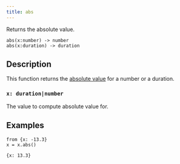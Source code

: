 ```yaml
---
title: abs
---
```


Returns the absolute value.

```tql
abs(x:number) -> number
abs(x:duration) -> duration
```

## Description

This function returns the [absolute
value](https://en.wikipedia.org/wiki/Absolute_value) for a number or a duration.

### `x: duration|number`

The value to compute absolute value for.

## Examples

```tql
from {x: -13.3}
x = x.abs()
```

```tql
{x: 13.3}
```
